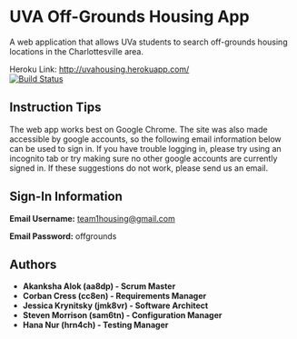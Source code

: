 # UVA Off-Grounds Housing App

A web application that allows UVa students to search off-grounds housing locations in the Charlottesville area. 

Heroku Link: http://uvahousing.herokuapp.com/ <br/>
[![Build Status](https://travis-ci.com/UVA-CS3240-S19/project-103-team1.svg?token=s7jA4ZewGAqaqnesk2ju&branch=master)](https://travis-ci.com/UVA-CS3240-S19/project-103-team1)

## Instruction Tips

The web app works best on Google Chrome. The site was also made accessible by google accounts, so the following email information below can be used to sign in. If you have trouble logging in, please try using an incognito tab or try making sure no other google accounts are currently signed in. If these suggestions do not work, please send us an email.

## Sign-In Information

**Email Username:** team1housing@gmail.com

**Email Password:** offgrounds

## Authors

* **Akanksha Alok (aa8dp) - Scrum Master**
* **Corban Cress (cc8en) - Requirements Manager**
* **Jessica Krynitsky (jmk8vr) - Software Architect**
* **Steven Morrison (sam6tn) - Configuration Manager**
* **Hana Nur (hrn4ch) - Testing Manager**



